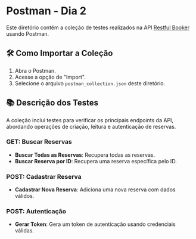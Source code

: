 # Postman - Dia 2

Este diretório contém a coleção de testes realizados na API [Restful Booker](https://restful-booker.herokuapp.com/apidoc/index.html) usando Postman.

## 🛠️ Como Importar a Coleção

1. Abra o Postman.
2. Acesse a opção de "Import".
3. Selecione o arquivo `postman_collection.json` deste diretório.

## 📚 Descrição dos Testes

A coleção inclui testes para verificar os principais endpoints da API, abordando operações de criação, leitura e autenticação de reservas.

### **GET: Buscar Reservas**
- **Buscar Todas as Reservas**: Recupera todas as reservas.
- **Buscar Reserva por ID**: Recupera uma reserva específica pelo ID.

### **POST: Cadastrar Reserva**
- **Cadastrar Nova Reserva**: Adiciona uma nova reserva com dados válidos.

### **POST: Autenticação**
- **Gerar Token**: Gera um token de autenticação usando credenciais válidas.
